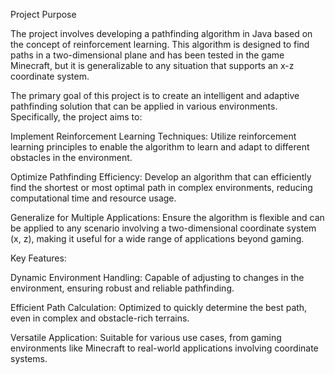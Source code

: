 Project Purpose

The project involves developing a pathfinding algorithm in Java based on the concept of reinforcement learning. This algorithm is designed to find paths in a two-dimensional plane and has been tested in the game Minecraft, but it is generalizable to any situation that supports an x-z coordinate system.

The primary goal of this project is to create an intelligent and adaptive pathfinding solution that can be applied in various environments. Specifically, the project aims to:

Implement Reinforcement Learning Techniques: Utilize reinforcement learning principles to enable the algorithm to learn and adapt to different obstacles in the environment.

Optimize Pathfinding Efficiency: Develop an algorithm that can efficiently find the shortest or most optimal path in complex environments, reducing computational time and resource usage.

Generalize for Multiple Applications: Ensure the algorithm is flexible and can be applied to any scenario involving a two-dimensional coordinate system (x, z), making it useful for a wide range of applications beyond gaming.

Key Features:

Dynamic Environment Handling: Capable of adjusting to changes in the environment, ensuring robust and reliable pathfinding.

Efficient Path Calculation: Optimized to quickly determine the best path, even in complex and obstacle-rich terrains.

Versatile Application: Suitable for various use cases, from gaming environments like Minecraft to real-world applications involving coordinate systems.
